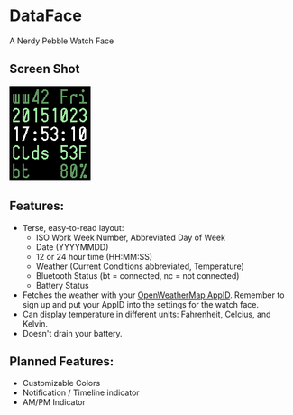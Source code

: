 # DataFace
A Nerdy Pebble Watch Face

Screen Shot
---
![Screen Shot](resources/images/screenshot.png)

Features:
---
  - Terse, easy-to-read layout:
    - ISO Work Week Number, Abbreviated Day of Week
    - Date (YYYYMMDD)
    - 12 or 24 hour time (HH:MM:SS)
    - Weather (Current Conditions abbreviated, Temperature)
    - Bluetooth Status (bt = connected, nc = not connected)
    - Battery Status
  - Fetches the weather with your [OpenWeatherMap AppID](http://openweathermap.org/appid). Remember to sign up and put your AppID into the settings for the watch face.
  - Can display temperature in different units: Fahrenheit, Celcius, and Kelvin.
  - Doesn't drain your battery.

Planned Features:
---
  - Customizable Colors
  - Notification / Timeline indicator
  - AM/PM Indicator
